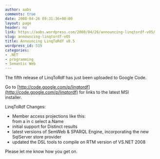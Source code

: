 ```yaml
---
author: aabs
comments: true
date: 2008-04-26 09:31:36+00:00
layout: page
header: no
link: https://aabs.wordpress.com/2008/04/26/announcing-linqtordf-v05/
slug: announcing-linqtordf-v05
title: Announcing LinqToRdf v0.5
wordpress_id: 519
categories:
- .NET
- programming
- Semantic Web
---
```


The fifth release of LinqToRdf has just been uploaded to Google Code.  

Go to [http://code.google.com/p/linqtordf](http://code.google.com/p/linqtordf) for links to the latest MSI   
installer.  

LinqToRdf Changes:   
- Member access projections like this:   
from a in c select a.Name   
- initial support for Distinct results   
- latest versions of SemWeb & SPARQL Engine, incorporating the new   
SqlServer store provider   
- updated the DSL tools to compile on RTM version of VS.NET 2008  

Please let me know how you get on. 

